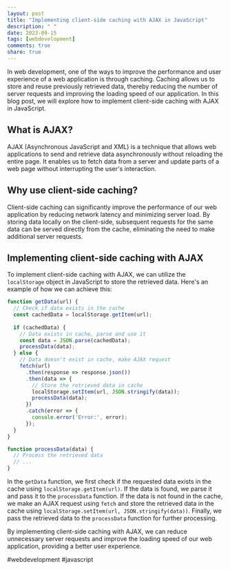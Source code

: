 ```yaml
---
layout: post
title: "Implementing client-side caching with AJAX in JavaScript"
description: " "
date: 2023-09-15
tags: [webdevelopment]
comments: true
share: true
---
```


In web development, one of the ways to improve the performance and user experience of a web application is through caching. Caching allows us to store and reuse previously retrieved data, thereby reducing the number of server requests and improving the loading speed of our application. In this blog post, we will explore how to implement client-side caching with AJAX in JavaScript.

## What is AJAX?

AJAX (Asynchronous JavaScript and XML) is a technique that allows web applications to send and retrieve data asynchronously without reloading the entire page. It enables us to fetch data from a server and update parts of a web page without interrupting the user's interaction.

## Why use client-side caching?

Client-side caching can significantly improve the performance of our web application by reducing network latency and minimizing server load. By storing data locally on the client-side, subsequent requests for the same data can be served directly from the cache, eliminating the need to make additional server requests.

## Implementing client-side caching with AJAX

To implement client-side caching with AJAX, we can utilize the `localStorage` object in JavaScript to store the retrieved data. Here's an example of how we can achieve this:

```javascript
function getData(url) {
  // Check if data exists in the cache
  const cachedData = localStorage.getItem(url);
  
  if (cachedData) {
    // Data exists in cache, parse and use it
    const data = JSON.parse(cachedData);
    processData(data);
  } else {
    // Data doesn't exist in cache, make AJAX request
    fetch(url)
      .then(response => response.json())
      .then(data => {
        // Store the retrieved data in cache
        localStorage.setItem(url, JSON.stringify(data));
        processData(data);
      })
      .catch(error => {
        console.error('Error:', error);
      });
  }
}

function processData(data) {
  // Process the retrieved data
  // ...
}
```

In the `getData` function, we first check if the requested data exists in the cache using `localStorage.getItem(url)`. If the data is found, we parse it and pass it to the `processData` function. If the data is not found in the cache, we make an AJAX request using `fetch` and store the retrieved data in the cache using `localStorage.setItem(url, JSON.stringify(data))`. Finally, we pass the retrieved data to the `processData` function for further processing.

By implementing client-side caching with AJAX, we can reduce unnecessary server requests and improve the loading speed of our web application, providing a better user experience.

#webdevelopment #javascript